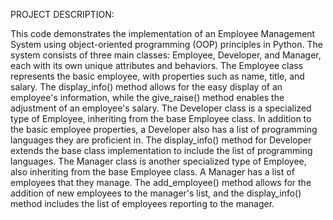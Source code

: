PROJECT DESCRIPTION:

This code demonstrates the implementation of an Employee Management System using object-oriented programming (OOP) principles in Python. The system consists of three main classes: Employee, Developer, and Manager, each with its own unique attributes and behaviors. The Employee class represents the basic employee, with properties such as name, title, and salary. The display_info() method allows for the easy display of an employee's information, while the give_raise() method enables the adjustment of an employee's salary. The Developer class is a specialized type of Employee, inheriting from the base Employee class. In addition to the basic employee properties, a Developer also has a list of programming languages they are proficient in. The display_info() method for Developer extends the base class implementation to include the list of programming languages. The Manager class is another specialized type of Employee, also inheriting from the base Employee class. A Manager has a list of employees that they manage. The add_employee() method allows for the addition of new employees to the manager's list, and the display_info() method includes the list of employees reporting to the manager.
